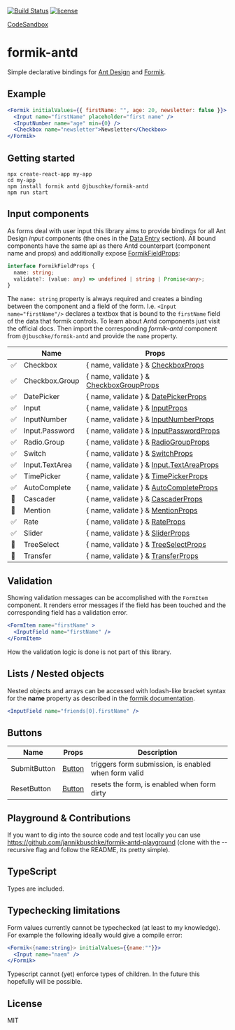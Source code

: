 [![Build Status](https://dev.azure.com/jannikb/glue/_apis/build/status/jannikb%20formik-antd?branchName=master)](https://dev.azure.com/jannikb/glue/_build/latest?definitionId=4?branchName=master)
[![license](https://badgen.now.sh/badge/license/MIT)](./LICENSE)

[CodeSandbox](https://codesandbox.io/s/oko82yzn6)

# formik-antd

Simple declarative bindings for [Ant Design](https://ant.design/docs/react/introduce) and [Formik](https://github.com/jaredpalmer/formik).

## Example

```jsx
<Formik initialValues={{ firstName: "", age: 20, newsletter: false }}>
  <Input name="firstName" placeholder="first name" />
  <InputNumber name="age" min={0} />
  <Checkbox name="newsletter">Newsletter</Checkbox>
</Formik>
```

## Getting started

```
npx create-react-app my-app
cd my-app
npm install formik antd @jbuschke/formik-antd
npm run start
```

## Input components

As forms deal with user input this library aims to provide bindings for all Ant Design *input* components (the ones in the [Data Entry](https://ant.design/components/auto-complete/) section). All bound components have the same api as there Antd counterpart (component name and props) and additionally expose [FormikFieldProps](https://jaredpalmer.com/formik/docs/api/field#reference):

```ts
interface FormikFieldProps {
  name: string;
  validate?: (value: any) => undefined | string | Promise<any>;
}

```

The `name: string` property is always required and creates a binding between the component and a field of the form. I.e. `<Input name="firstName"/>` declares a textbox that is bound to the `firstName` field of the data that formik controls. To learn about Antd components just visit the official docs. Then import the corresponding _formik-antd_ component from `@jbuschke/formik-antd` and provide the `name` property.

|                       | Name           | Props                                                                                                            |
| --------------------- | -------------- | ---------------------------------------------------------------------------------------------------------------- |
| :white_check_mark:    | Checkbox       | { name, validate } & [CheckboxProps](https://ant.design/components/checkbox/)                                    |
| :white_check_mark:    | Checkbox.Group | { name, validate } & [CheckboxGroupProps](https://ant.design/components/checkbox/#Checkbox-Group)                |
| :white_check_mark:    | DatePicker     | { name, validate } & [DatePickerProps](https://ant.design/components/date-picker/)                               |
| :white_check_mark:    | Input          | { name, validate } & [InputProps](https://ant.design/components/input/)                                          |
| :white_check_mark:    | InputNumber    | { name, validate } & [InputNumberProps](https://ant.design/components/input-number/)                             |
| :white_check_mark:    | Input.Password | { name, validate } & [InputPasswordProps](https://ant.design/components/input/)                                  |
| :white_check_mark:    | Radio.Group    | { name, validate } & [RadioGroupProps](https://ant.design/components/radio/#RadioGroup)                          |
| :white_check_mark:    | Switch         | { name, validate } & [SwitchProps](https://ant.design/components/switch/)                                        |
| :white_check_mark:    | Input.TextArea | { name, validate } & [Input.TextAreaProps](https://ant.design/components/input/#components-input-demo-textarea)  |
| :white_check_mark:    | TimePicker     | { name, validate } & [TimePickerProps](https://ant.design/components/input/#components-input-demo-textarea)      |
| :white_check_mark:    | AutoComplete   | { name, validate } & [AutoCompleteProps](https://ant.design/components/auto-complete/)                           |
| :black_square_button: | Cascader       | { name, validate } & [CascaderProps](https://ant.design/components/cascader/)                                    |
| :black_square_button: | Mention        | { name, validate } & [MentionProps](https://ant.design/components/mention/)                                      |
| :white_check_mark:    | Rate           | { name, validate } & [RateProps](https://ant.design/components/rate/)                                            |
| :white_check_mark:    | Slider         | { name, validate } & [SliderProps](https://ant.design/components/slider/)                                        |
| :black_square_button: | TreeSelect     | { name, validate } & [TreeSelectProps](https://ant.design/components/tree-select/)                               |
| :black_square_button: | Transfer       | { name, validate } & [TransferProps](https://ant.design/components/transfer/)                                    |

## Validation

Showing validation messages can be accomplished with the `FormItem` component. It renders error messages if the field has been touched and the corresponding field has a validation error.

```jsx
<FormItem name="firstName" >
  <InputField name="firstName" />
</FormItem>
```

How the validation logic is done is not part of this library.

## Lists / Nested objects

Nested objects and arrays can be accessed with lodash-like bracket syntax for the **name** property as described in the [formik documentation](https://jaredpalmer.com/formik/docs/guides/arrays).

```jsx
<InputField name="friends[0].firstName" />
```

## Buttons

| Name         | Props                                           | Description                                          |
| ------------ | ----------------------------------------------- | ---------------------------------------------------- |
| SubmitButton | [Button](https://ant.design/components/button/) | triggers form submission, is enabled when form valid |
| ResetButton  | [Button](https://ant.design/components/button/) | resets the form, is enabled when form dirty          |

## Playground & Contributions

If you want to dig into the source code and test locally you can use https://github.com/jannikbuschke/formik-antd-playground (clone with the --recursive flag and follow the README, its pretty simple).

## TypeScript

Types are included.

## Typechecking limitations
Form values currently cannot be typechecked (at least to my knowledge). For example the following ideally would give a compile error:

```jsx
<Formik<{name:string}> initialValues={{name:""}}>
  <Input name="naem" />
</Formik>
```

Typescript cannot (yet) enforce types of children. In the future this hopefully will  be possible.

## License

MIT
